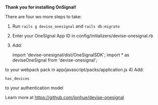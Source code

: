 **Thank you for installing OnSignal!**


There are four wo more steps to take:

1) Run `rails g devise_onesignal` and `rails db:migrate`
2) Enter your OneSignal App ID in config/initializers/devise-onesignal.rb
3) Add:

    import 'devise-onesignal/dist/OneSignalSDK';
    import * as deviseOneSignal from 'devise-onesignal';

to your webpack pack in app/javascript/packs/application.js
4) Add:

    has_devices

to your authentication model


Learn more at https://github.com/jonhue/devise-onesignal
